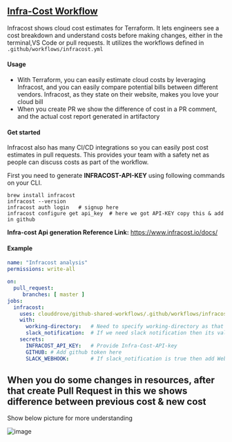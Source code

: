 ## [Infra-Cost Workflow](https://github.com/clouddrove/github-shared-workflows/blob/master/.github/workflows/infracost.yml)
Infracost shows cloud cost estimates for Terraform. It lets engineers see a cost breakdown and understand costs before making changes, either in the terminal,VS Code or pull requests.
It utilizes the workflows defined in `.github/workflows/infracost.yml`

#### Usage
- With Terraform, you can easily estimate cloud costs by leveraging Infracost, and you can easily compare potential bills between different vendors. Infracost, as they state on their website, makes you love your cloud bill
- When you create PR we show the difference of cost in a PR comment, and the actual cost report generated in artifactory

#### Get started
Infracost also has many CI/CD integrations so you can easily post cost estimates in pull requests. This provides your team with a safety net as people can discuss costs as part of the workflow.

First you need to generate **INFRACOST-API-KEY** using following commands on your CLI.
```
brew install infracost
infracost --version
infracost auth login   # signup here
infracost configure get api_key  # here we got API-KEY copy this & add in github 

```
**Infra-cost Api generation Reference Link:** https://www.infracost.io/docs/

#### Example

```yaml
name: "Infracost analysis"
permissions: write-all

on:
  pull_request:
     branches: [ master ]
jobs:
  infracost:
    uses: clouddrove/github-shared-workflows/.github/workflows/infracost.yml@master
    with:
      working-directory:   # Need to specify working-directory as that's where the terraform files live in the source code
      slack_notification:  # If we need slack notification then its value is true else false
    secrets:
      INFRACOST_API_KEY:   # Provide Infra-Cost-API-key
      GITHUB: # Add github token here
      SLACK_WEBHOOK:       # If slack_notification is true then add Webhook URL
```

## When you do some changes in resources, after that create Pull Request in this we shows difference between previous cost & new cost
Show below picture for more understanding

![image](https://github.com/clouddrove-sandbox/Infra-cost/assets/116706588/4de7eb51-57a2-4165-8332-fea4a9c5311d)

